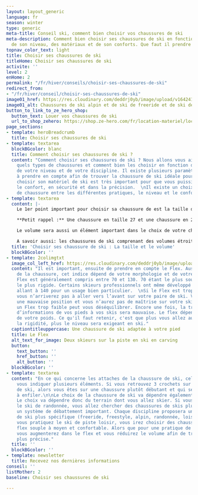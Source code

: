 ```yaml
---
layout: layout_generic
language: fr
season: winter
type: generic
meta-title: Conseil ski, comment bien choisir vos chaussures de ski
meta-description: Comment bien choisir ses chaussures de ski en fonction de la discipline,
  de son niveau, des matériaux et de son conforts. Que faut il prendre en compte ?
topnav_color_text: light
title: Choisir ses chaussures de ski
titleHome: Choisir ses chaussures de ski
activite: ''
level: 2
enHome: 2
permalink: "/fr/hiver/conseils/choisir-ses-chaussures-de-ski"
redirect_from:
- "/fr/hiver/conseil/choisir-ses-chaussures-de-ski"
image01_href: https://res.cloudinary.com/deddrj0yb/image/upload/v1642412358/website/Conseil%20/choisir-sa-chaussure-de-ski_tfivsu.jpg
image01_alt: Chaussures de ski alpin et de ski de freeride et de ski de randonnée
button_to_link_to_ze_hero_shop:
  button_text: Louer vos chaussures de ski
  url_to_shop_zehero: https://shop.ze-hero.com/fr/location-materiel/location-ski/location-ski-enfant?equipmentslug=%2Flocation-chaussures&rental_quality=0&oldslug=%2Flocation-ski&subslug=%2Flocation-ski-adulte&start-date=18%2F01%2F2022&number_rental_days=1
page_sections:
- template: heroBreadcrumb
  title: Choisir ses chaussures de ski
- template: textarea
  blockBGcolor: blanc
  title: Comment choisir ses chaussures de ski ?
  content: "Comment choisir ses chaussures de ski ? Nous allons vous aider à comprendre
    quels types de chaussures et comment bien les choisir en fonction de votre pied,
    de votre niveau et de votre discipline. Il existe plusieurs paramètres importants
    à prendre en compte afin de trouver la chaussure de ski idéale pour vous. Bien
    choisir son matériel de ski est très important pour que vous puissiez skier dans
    le confort, en sécurité et dans la précision.  \nIl existe un choix très large
    de chaussure entre les différentes pratiques, le niveau et le confort."
- template: textarea
  content: |-
    Le 1er point important pour choisir sa chaussure de est la taille de la coque des chaussures de ski. Il ne faut pas prendre des chaussures trop grandes en se disant que cela sera plus confortable. S'il y a trop d’espace le pied vient buter contre la coque de la chaussure et cela va créer des douleurs. Cela sera également dangereux en ski car vous ne serez pas bien maintenu.

    **Petit rappel :** Une chaussure en taille 27 et une chaussure en 27.5 ont la même longueur de coque, c’est l’espace à l’intérieur qui est différent, les constructeurs jouent sur l’épaisseur de la semelle !

    Le volume sera aussi un élément important dans le choix de votre chaussure de ski. Il fut respecté la largeur de votre pied mais aussi la hauteur de votre coup de pied. Si vous choisissez une chaussure de ski trop large, votre pied ne sera pas tenu. Si la chaussure est trop étroite, votre pied sera comprimé et deviendra douloureux. Pour bien choisir, il faudra donc savoir si vous avez un pied plutôt large ou plutôt étroit.

    A savoir aussi: les chaussures de ski comprenant des volumes étroits sont destinées aux skieurs de compétitions ou désirant une chaussure précise mais qui sera peu confortable.
  title: 'Choisir ses chaussure de ski : La taille et le volume'
  blockBGcolor: ''
- template: 2colimgtxt
  image_col_left_href: https://res.cloudinary.com/deddrj0yb/image/upload/v1658996210/website/winter/278543636_10062359407168773_4445107599426939386_n.jpg
  content: "Il est important, ensuite de prendre en compte le Flex. Aussi appelé dureté
    de la chaussure, cet indice dépend de votre morphologie et de votre niveau.  \nLe
    Flex est généralement compris entre 70 et 130. 70 étant le plus souple et 130
    le plus rigide. Certains skieurs professionnels ont même développé des modèles
    allant à 140 pour un usage bien particulier.  \nSi le Flex est trop important,
    vous n’arriverez pas à aller vers l’avant sur votre paire de ski. Vous aurez donc
    une mauvaise position et vous n’aurez pas de maîtrise sur votre ski. Au contraire,
    un Flex trop faible peut vous déséquilibrer. Encore une fois, la transmission
    d’informations de vos pieds à vos skis sera mauvaise. Le flex dépendra également
    de votre poids. Ce qu'il faut retenir, c'est que plus vous allez augmenter dans
    la rigidité, plus le niveau sera exigeant en ski."
  captiontitleuppercase: Une chaussure de ski adaptée à votre pied
  title: Le Flex
  alt_text_for_image: Deux skieurs sur la piste en ski en carving
  button:
    text_button: ''
    href_button: ''
    alt_button: ''
  blockBGcolor: ''
- template: textarea
  content: "En ce qui concerne les attaches de la chaussure de ski, cela peut également
    vous indiquer plusieurs éléments. Si vous retrouvez 3 crochets sur la chaussure
    de ski, alors vous êtes sur une chaussure plutôt débutant et qui sera plus facile
    à enfiler.\n\nLe choix de la chaussure de ski va dépendre également de votre pratique.
    Le choix va dépendre donc du terrain dont vous allez skier. Si vous pratiquez
    le ski de randonnée, vous allez chercher des chaussures de skis plus légers avec
    un système de débattement important. Chaque discipline proposera une chaussure
    de ski plus spécifique (freeride, freestyle, alpin, randonnée, loisir...)  \nSi
    vous pratiquez le ski de piste loisir, vous irez choisir des chaussures avec un
    flex souple à moyen et confortable. Alors que pour une pratique de ski plus intense,
    vous augmenterez dans le flex et vous réduirez le volume afin de trouver une chaussure
    plus précise."
  title: ''
  blockBGcolor: ''
- template: newsletter
  title: Recevez nos dernières informations
conseil: ''
listMother: 2
baseline: Choisir ses chaussures de ski

---
```

